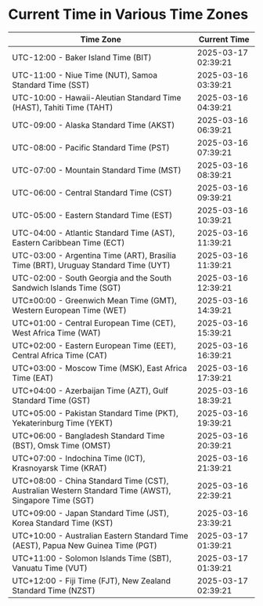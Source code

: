 # Current Time in Various Time Zones

| Time Zone | Current Time |
|-----------|--------------|
| UTC-12:00 - Baker Island Time (BIT) | 2025-03-17 02:39:21 |
| UTC-11:00 - Niue Time (NUT), Samoa Standard Time (SST) | 2025-03-16 03:39:21 |
| UTC-10:00 - Hawaii-Aleutian Standard Time (HAST), Tahiti Time (TAHT) | 2025-03-16 04:39:21 |
| UTC-09:00 - Alaska Standard Time (AKST) | 2025-03-16 06:39:21 |
| UTC-08:00 - Pacific Standard Time (PST) | 2025-03-16 07:39:21 |
| UTC-07:00 - Mountain Standard Time (MST) | 2025-03-16 08:39:21 |
| UTC-06:00 - Central Standard Time (CST) | 2025-03-16 09:39:21 |
| UTC-05:00 - Eastern Standard Time (EST) | 2025-03-16 10:39:21 |
| UTC-04:00 - Atlantic Standard Time (AST), Eastern Caribbean Time (ECT) | 2025-03-16 11:39:21 |
| UTC-03:00 - Argentina Time (ART), Brasília Time (BRT), Uruguay Standard Time (UYT) | 2025-03-16 11:39:21 |
| UTC-02:00 - South Georgia and the South Sandwich Islands Time (SGT) | 2025-03-16 12:39:21 |
| UTC±00:00 - Greenwich Mean Time (GMT), Western European Time (WET) | 2025-03-16 14:39:21 |
| UTC+01:00 - Central European Time (CET), West Africa Time (WAT) | 2025-03-16 15:39:21 |
| UTC+02:00 - Eastern European Time (EET), Central Africa Time (CAT) | 2025-03-16 16:39:21 |
| UTC+03:00 - Moscow Time (MSK), East Africa Time (EAT) | 2025-03-16 17:39:21 |
| UTC+04:00 - Azerbaijan Time (AZT), Gulf Standard Time (GST) | 2025-03-16 18:39:21 |
| UTC+05:00 - Pakistan Standard Time (PKT), Yekaterinburg Time (YEKT) | 2025-03-16 19:39:21 |
| UTC+06:00 - Bangladesh Standard Time (BST), Omsk Time (OMST) | 2025-03-16 20:39:21 |
| UTC+07:00 - Indochina Time (ICT), Krasnoyarsk Time (KRAT) | 2025-03-16 21:39:21 |
| UTC+08:00 - China Standard Time (CST), Australian Western Standard Time (AWST), Singapore Time (SGT) | 2025-03-16 22:39:21 |
| UTC+09:00 - Japan Standard Time (JST), Korea Standard Time (KST) | 2025-03-16 23:39:21 |
| UTC+10:00 - Australian Eastern Standard Time (AEST), Papua New Guinea Time (PGT) | 2025-03-17 01:39:21 |
| UTC+11:00 - Solomon Islands Time (SBT), Vanuatu Time (VUT) | 2025-03-17 01:39:21 |
| UTC+12:00 - Fiji Time (FJT), New Zealand Standard Time (NZST) | 2025-03-17 02:39:21 |
